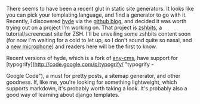 
There seems to have been a recent glut in static site generators. It looks like you can pick your templating language, and find a generator to go with it. Recently, I discovered [hyde](http://github.com/lakshmivyas/hyde/tree/master "lakshmivyas's hyde at master - GitHub") via the [github blog](http://github.com/blog/342-hyde-the-python-static-site-generator "Hyde - The Python Static Site Generator - GitHub"), and decided it was worth trying out on a project I'm working on. That project is [zshbits](http://zshbits.com), a tutorial/screencast site for ZSH. I'll be unveiling some zshbits content soon (for now I'm waiting for a cold to let up, so I don't sound quite so nasal, and a [new microphone](http://www.samsontech.com/products/productpage.cfm?prodID=1904 "Samson Audio - C01U Recording Pak")) and readers here will be the first to know.

Recent versions of hyde, which is a fork of [any-cms](http://www.webmasterworld.com/content_management/3825584.htm "Any CMS with Feature Comparison function?"), have support for [typogrify](http://code.google.com/p/typogrify/ "typogrify -
 
 Google Code"), a must for pretty posts, a sitemap generator, and other goodness. If, like me, you're looking for something lightweight, which supports markdown, it's probably worth taking a look. It's probably also a good way of learning about django templates.